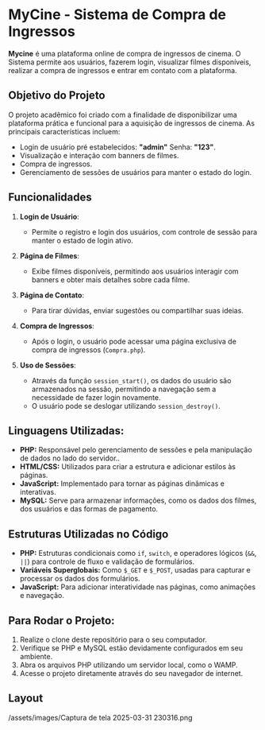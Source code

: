 # MyCine - Sistema de Compra de Ingressos
**Mycine** é uma plataforma online de compra de ingressos de cinema. O Sistema permite aos usuários, fazerem login, visualizar filmes disponíveis, realizar a compra de ingressos e entrar em contato com a plataforma.

## Objetivo do Projeto

O projeto acadêmico foi criado com a finalidade de disponibilizar uma plataforma prática e funcional para a aquisição de ingressos de cinema. As principais características incluem:
* Login de usuário pré estabelecidos: **"admin"** Senha: **"123"**.
* Visualização e interação com banners de filmes.
* Compra de ingressos.
* Gerenciamento de sessões de usuários para manter o estado do login.

## Funcionalidades  
1. **Login de Usuário**:
    - Permite o registro e login dos usuários, com controle de sessão para manter o estado de login ativo.

2. **Página de Filmes**:
    - Exibe filmes disponíveis, permitindo aos usuários interagir com banners e obter mais detalhes sobre cada filme.

3. **Página de Contato**:
    - Para tirar dúvidas, enviar sugestões ou compartilhar suas ideias.

4. **Compra de Ingressos**:
    - Após o login, o usuário pode acessar uma página exclusiva de compra de ingressos (`Compra.php`).

5. **Uso de Sessões**:
    - Através da função `session_start()`, os dados do usuário são armazenados na sessão, permitindo a navegação sem a necessidade de fazer login novamente.
   - O usuário pode se deslogar utilizando `session_destroy()`.

## Linguagens Utilizadas:
- **PHP:** Responsável pelo gerenciamento de sessões e pela manipulação de dados no lado do servidor..  
- **HTML/CSS:** Utilizados para criar a estrutura e adicionar estilos às páginas.  
- **JavaScript:** Implementado para tornar as páginas dinâmicas e interativas.
- **MySQL:** Serve para armazenar informações, como os dados dos filmes, dos usuários e das formas de pagamento.

## Estruturas Utilizadas no Código

- **PHP:** Estruturas condicionais como `if`, `switch`, e operadores lógicos (`&&`, `||`) para controle de fluxo e validação de formulários.
- **Variáveis Superglobais:** Como `$_GET` e `$_POST`, usadas para capturar e processar os dados dos formulários.
- **JavaScript:** Para adicionar interatividade nas páginas, como animações e navegação.

## Para Rodar o Projeto:
1. Realize o clone deste repositório para o seu computador.
2. Verifique se PHP e MySQL estão devidamente configurados em seu ambiente.
3. Abra os arquivos PHP utilizando um servidor local, como o WAMP.
4. Acesse o projeto diretamente através do seu navegador de internet.

## Layout
/assets/images/Captura de tela 2025-03-31 230316.png



